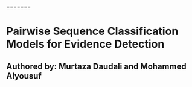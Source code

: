=======
# Pairwise Sequence Classification Models for Evidence Detection
## Authored by: Murtaza Daudali and Mohammed Alyousuf
